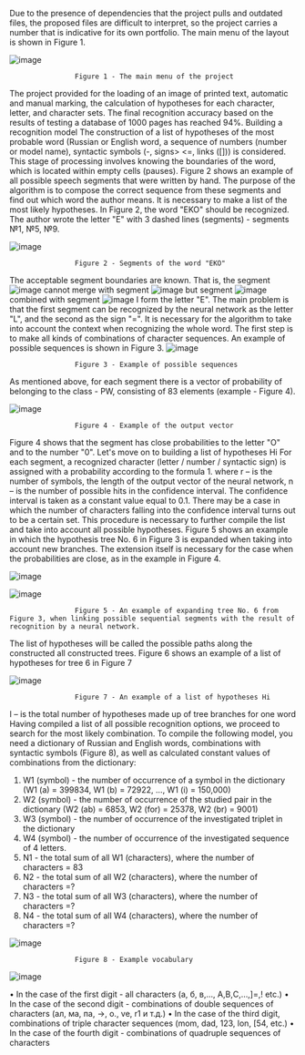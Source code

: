 Due to the presence of dependencies that the project pulls and outdated files, the proposed files are difficult to interpret, so the project carries a number that is indicative for its own portfolio. The main menu of the layout is shown in Figure 1.

![image](https://user-images.githubusercontent.com/16018075/133829817-a2d41d35-16da-431f-8fc0-5fee54c4a1e1.png)

                    Figure 1 - The main menu of the project 

The project provided for the loading of an image of printed text, automatic and manual marking, the calculation of hypotheses for each character, letter, and character sets. The final recognition accuracy based on the results of testing a database of 1000 pages has reached 94%. 
Building a recognition model 
The construction of a list of hypotheses of the most probable word (Russian or English word, a sequence of numbers (number or model name), syntactic symbols (-, signs> <=, links ([])) is considered. This stage of processing involves knowing the boundaries of the word, which is located within empty cells (pauses). Figure 2 shows an example of all possible speech segments that were written by hand. The purpose of the algorithm is to compose the correct sequence from these segments and find out which word the author means. It is necessary to make a list of the most likely hypotheses. In Figure 2, the word "EKO" should be recognized. The author wrote the letter "E" with 3 dashed lines (segments) - segments №1, №5, №9.

![image](https://user-images.githubusercontent.com/16018075/133829846-05476563-9eed-4055-a589-ad69f4f01dc8.png)

                    Figure 2 - Segments of the word "EKO"

The acceptable segment boundaries are known. That is, the segment ![image](https://user-images.githubusercontent.com/16018075/133829876-ad9d18ca-4971-4b56-af73-4c3859b78241.png)
cannot merge with segment ![image](https://user-images.githubusercontent.com/16018075/133829904-f10c989f-a95c-4182-9c2b-d3cc401eabec.png)
but segment ![image](https://user-images.githubusercontent.com/16018075/133829921-aae112fb-82ec-4a2f-8dc2-1bb17577de29.png)
combined with segment ![image](https://user-images.githubusercontent.com/16018075/133829944-f386622a-d573-4a6b-be3d-a0c320d3b3e9.png)
I form the letter "E". The main problem is that the first segment can be recognized by the neural network as the letter "L", and the second as the sign "=". It is necessary for the algorithm to take into account the context when recognizing the whole word.
The first step is to make all kinds of combinations of character sequences. An example of possible sequences is shown in Figure 3.
![image](https://user-images.githubusercontent.com/16018075/133829965-d9136f3b-f019-40cb-ad7c-70109b6274b8.png)

                    Figure 3 - Example of possible sequences

As mentioned above, for each segment there is a vector of probability of belonging to the class - PW, consisting of 83 elements (example - Figure 4).

![image](https://user-images.githubusercontent.com/16018075/133829991-d2f70e1c-4057-460e-a272-037930eebf54.png)

                    Figure 4 - Example of the output vector

Figure 4 shows that the segment has close probabilities to the letter "O" and to the number "0". Let's move on to building a list of hypotheses Hi
For each segment, a recognized character (letter / number / syntactic sign) is assigned with a probability according to the formula 1.
where r – is the number of symbols, the length of the output vector of the neural network,
n – is the number of possible hits in the confidence interval.
The confidence interval is taken as a constant value equal to 0.1. There may be a case in which the number of characters falling into the confidence interval turns out to be a certain set. This procedure is necessary to further compile the list and take into account all possible hypotheses. Figure 5 shows an example in which the hypothesis tree No. 6 in Figure 3 is expanded when taking into account new branches. The extension itself is necessary for the case when the probabilities are close, as in the example in Figure 4.

![image](https://user-images.githubusercontent.com/16018075/133830089-dabfd41f-2ba5-4f5f-b575-a35238f43214.png)

![image](https://user-images.githubusercontent.com/16018075/133830139-cfa87d5b-0659-4c7c-8268-a5b885fb6a9b.png)

                    Figure 5 - An example of expanding tree No. 6 from Figure 3, when linking possible sequential segments with the result of recognition by a neural network.
 The list of hypotheses will be called the possible paths along the constructed all constructed trees. Figure 6 shows an example of a list of hypotheses for tree 6 in Figure 7

![image](https://user-images.githubusercontent.com/16018075/133830159-2ea7e0a6-46f1-4b37-8785-8ef47d8c5fb2.png)

                    Figure 7 - An example of a list of hypotheses Hi 

I – is the total number of hypotheses made up of tree branches for one word
Having compiled a list of all possible recognition options, we proceed to search for the most likely combination.
To compile the following model, you need a dictionary of Russian and English words, combinations with syntactic symbols (Figure 8), as well as calculated constant values of combinations from the dictionary:
1) W1 (symbol) - the number of occurrence of a symbol in the dictionary (W1 (a) = 399834, W1 (b) = 72922, ..., W1 (i) = 150,000) 
2) W2 (symbol) - the number of occurrence of the studied pair in the dictionary (W2 (ab) = 6853, W2 (for) = 25378, W2 (br) = 9001) 
3) W3 (symbol) - the number of occurrence of the investigated triplet in the dictionary 
4) W4 (symbol) - the number of occurrence of the investigated sequence of 4 letters.
5) N1 - the total sum of all W1 (characters), where the number of characters = 83 
6) N2 - the total sum of all W2 (characters), where the number of characters =? 
7) N3 - the total sum of all W3 (characters), where the number of characters =? 
8) N4 - the total sum of all W4 (characters), where the number of characters =?

![image](https://user-images.githubusercontent.com/16018075/133830209-834c0c5c-9c04-4f0c-ad91-09e5a54bc0a3.png)

                    Figure 8 - Example vocabulary

![image](https://user-images.githubusercontent.com/16018075/133830298-d323db19-45e5-49ac-a534-2fd8259be782.png)

•	In the case of the first digit - all characters (а, б, в,…, A,B,С,…,]=,! etc.)
•	In the case of the second digit - combinations of double sequences of characters (ал, ма, па, ->, о., ve, r1 и т.д.)
•	In the case of the third digit, combinations of triple character sequences (mom, dad, 123, lon, [54, etc.) 
•	In the case of the fourth digit - combinations of quadruple sequences of characters



